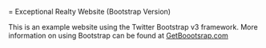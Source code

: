 = Exceptional Realty Website (Bootstrap Version)

This is an example website using the Twitter Bootstrap v3 framework.
More information on using Bootstrap can be found at [GetBoootsrap.com](https://getbootstrap.com/)
